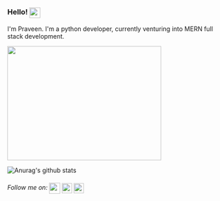 ### Hello! <img src="https://media.giphy.com/media/du3J3cXyzhj75IOgvA/giphy.gif" width="25" height="24" align="top">
I'm Praveen. I'm a python developer, currently venturing into MERN full stack development.

<img src="https://media.giphy.com/media/p4NLw3I4U0idi/giphy.gif" width="350" height="260" align="center">



![Anurag's github stats](https://github-readme-stats.vercel.app/api?username=PraveenM24&show_icons=true)



###### Follow me on: <a href="https://www.linkedin.com/in/PraveenM8991/"><img src="https://media.giphy.com/media/CGnukhkcZjSX3XJPIv/giphy.gif" width="25" height="25" align="center"></a> <a href="https://www.instagram.com/praveen.m23/"><img src="https://media.giphy.com/media/SwyH7oWi2vhkOjCwiJ/giphy.gif" width="23" height="23" align="center"></a>  <a href="https://www.facebook.com/praveen.murugan.790"><img src="https://media.giphy.com/media/Q5i0sbSNRKdDMs4L4p/giphy.gif" width="23" height="23" align="center"></a>
